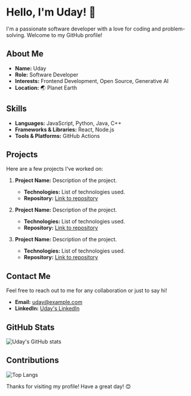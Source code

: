 # Hello, I'm Uday! 👋

I'm a passionate software developer with a love for coding and problem-solving. Welcome to my GitHub profile!

## About Me

- **Name:** Uday
- **Role:** Software Developer
- **Interests:** Frontend Development, Open Source, Generative AI
- **Location:** 🌏 Planet Earth

## Skills

- **Languages:** JavaScript, Python, Java, C++
- **Frameworks & Libraries:** React, Node.js
- **Tools & Platforms:**  GitHub Actions

## Projects

Here are a few projects I've worked on:

1. **Project Name:** Description of the project.
   - **Technologies:** List of technologies used.
   - **Repository:** [Link to repository](#)

2. **Project Name:** Description of the project.
   - **Technologies:** List of technologies used.
   - **Repository:** [Link to repository](#)

3. **Project Name:** Description of the project.
   - **Technologies:** List of technologies used.
   - **Repository:** [Link to repository](#)

## Contact Me

Feel free to reach out to me for any collaboration or just to say hi!

- **Email:** uday@example.com
- **LinkedIn:** [Uday's LinkedIn](www.linkedin.com/in/uday-coder)

## GitHub Stats

![Uday's GitHub stats](https://github-readme-stats.vercel.app/api?username=UDAY-DEVELOPER-07&show_icons=true&theme=radical)

## Contributions

![Top Langs](https://github-readme-stats.vercel.app/api/top-langs/?username=UDAY-DEVELOPER-07&layout=compact&theme=radical)

Thanks for visiting my profile! Have a great day! 😊
